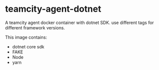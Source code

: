 # teamcity-agent-dotnet
A teamcity agent docker container with dotnet SDK. use different tags for different framework versions.

This image contains:
* dotnet core sdk
* FAKE
* Node
* yarn

